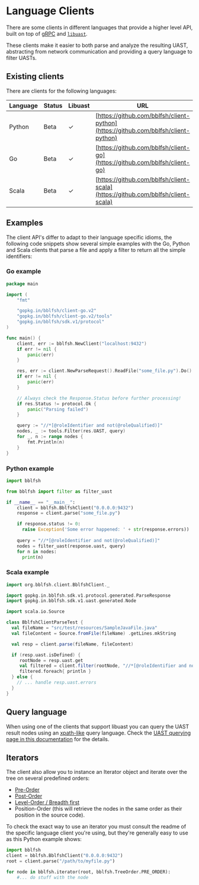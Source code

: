 # Language Clients

There are some clients in different languages that provide a higher level API, built on top of [gRPC](https://grpc.io) and [`libuast`](https://github.com/bblfsh/libuast).

These clients make it easier to both parse and analyze the resulting UAST, abstracting from network communication and providing a query language to filter UASTs.

## Existing clients

There are clients for the following languages:

| Language | Status | Libuast | URL |
| --- | --- | --- | --- |
| Python | Beta | ✓ | [https://github.com/bblfsh/client-python](https://github.com/bblfsh/client-python) |
| Go | Beta | ✓ | [https://github.com/bblfsh/client-go](https://github.com/bblfsh/client-go) |
| Scala | Beta | ✓ | [https://github.com/bblfsh/client-scala](https://github.com/bblfsh/client-scala) |

## Examples

The client API's differ to adapt to their language specific idioms, the
following code snippets show several simple examples with the Go, Python and Scala
clients that parse a file and apply a filter to return all the simple
identifiers:

### Go example

```go
package main

import (
	"fmt"

	"gopkg.in/bblfsh/client-go.v2"
	"gopkg.in/bblfsh/client-go.v2/tools"
	"gopkg.in/bblfsh/sdk.v1/protocol"
)

func main() {
	client, err := bblfsh.NewClient("localhost:9432")
	if err != nil {
		panic(err)
	}

	res, err := client.NewParseRequest().ReadFile("some_file.py").Do()
	if err != nil {
		panic(err)
	}

	// Always check the Response.Status before further processing!
	if res.Status != protocol.Ok {
		panic("Parsing failed")
	}

	query := "//*[@roleIdentifier and not(@roleQualified)]"
	nodes, _ := tools.Filter(res.UAST, query)
	for _, n := range nodes {
		fmt.Println(n)
	}
}
```

### Python example

```python
import bblfsh

from bblfsh import filter as filter_uast

if __name__ == "__main__":
    client = bblfsh.BblfshClient("0.0.0.0:9432")
    response = client.parse("some_file.py")

    if response.status != 0:
      raise Exception('Some error happened: ' + str(response.errors))
  
    query = "//*[@roleIdentifier and not(@roleQualified)]"
    nodes = filter_uast(response.uast, query)
    for n in nodes:
      print(n)
```

### Scala example

```scala
import org.bblfsh.client.BblfshClient._

import gopkg.in.bblfsh.sdk.v1.protocol.generated.ParseResponse
import gopkg.in.bblfsh.sdk.v1.uast.generated.Node

import scala.io.Source

class BblfshClientParseTest {
  val fileName = "src/test/resources/SampleJavaFile.java"
  val fileContent = Source.fromFile(fileName) .getLines.mkString

  val resp = client.parse(fileName, fileContent)

  if (resp.uast.isDefined) {
     rootNode = resp.uast.get
     val filtered = client.filter(rootNode, "//*[@roleIdentifier and not(@roleQualified)]")
     filtered.foreach{ println }
  } else {
    // ... handle resp.uast.errors
  }
}
```

## Query language

When using one of the clients that support libuast you can query the UAST result nodes using an [xpath-like](https://www.w3.org/TR/xpath/) query language. Check the [UAST querying page in this documentation](uast-querying.md) for the details.

## Iterators

The client also allow you to instance an Iterator object and iterate over the tree on several predefined orders:

* [Pre-Order](https://en.wikipedia.org/wiki/Tree_traversal#Pre-order)
* [Post-Order](https://en.wikipedia.org/wiki/Tree_traversal#Post-order)
* [Level-Order / Breadth first](https://en.wikipedia.org/wiki/Tree_traversal#Breadth-first_search)
* Position-Order \(this will retrieve the nodes in the same order as their position in the source code\).

To check the exact way to use an iterator you must consult the readme of the specific language client you're using, but they're generally easy to use as this Python example shows:

```python
import bblfsh
client = bblfsh.BblfshClient("0.0.0.0:9432")
root = client.parse("/path/to/myfile.py")

for node in bblfsh.iterator(root, bblfsh.TreeOrder.PRE_ORDER):
    #... do stuff with the node
```

